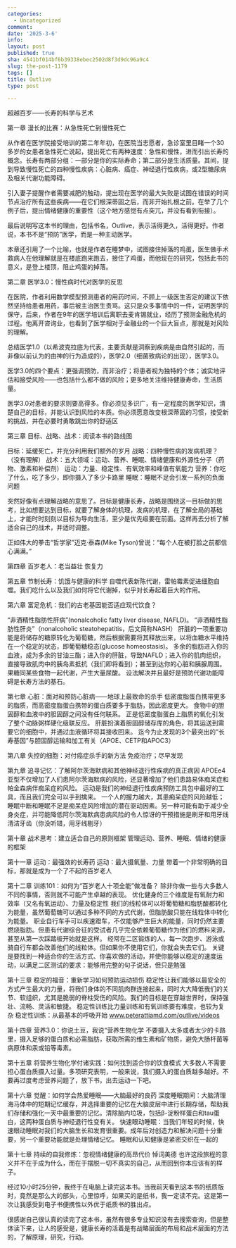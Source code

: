 ```yaml
---
categories:
  - Uncategorized
comment: 
date: '2025-3-6'
info: 
layout: post
published: true
sha: 4541bf014bf6b39338ebec2502d8f3d9dc96a9c4
slug: the-post-1179
tags: []
title: Outlive
type: post

---
```

超越百岁——长寿的科学与艺术

第一章 漫长的比赛：从急性死亡到慢性死亡

从作者在医学院接受培训的第二年年初，在医院当志愿者，急诊室里目睹一个30多岁的女患者急性死亡说起，提出死亡有两种速度：急性和慢性，进而引出长寿的概念。长寿有两部分组：一部分是你的实际寿命；第二部分是生活质量。其间，提到导致慢性死亡的四种慢性疾病：心脏病、癌症、神经退行性疾病，或2型糖尿病及相关代谢功能障碍。

引入妻子提醒作者需要减肥的触动，提出现在医学的最大失败是试图在错误的时间节点治疗所有这些疾病——在它们根深蒂固之后，而非开始扎根之前。在举了几个例子后，提出情绪健康的重要性（这个地方感觉有点突兀，并没有看到衔接）。

最后说明写这本书的理由，包括书名，Outlive，表示活得更久，活得更好。作者说，本书不是“预防”医学，而是一种主动医学。

本章还引用了一个比喻，也就是作者在睡梦中，试图接住掉落的鸡蛋，医生做手术救病人在他理解就是在楼底跑来跑去，接住了鸡蛋，而他现在的研究，包括此书的意义，是登上楼顶，阻止鸡蛋的掉落。

第二章  医学3.0：慢性病时代对医学的反思

在医院，作者利用数学模型预测患者的用药时间，不顾上一级医生否定的建议下依然坚持给患者用药，事后被主治医生责骂。这只是众多事情中的一件，证明医学的保守，后来，作者在9年的医学培训后离职去麦肯锡就业，经历了预测金融危机的过程。他离开咨询业，也看到了医学相对于金融业的一个巨大盲点，那就是对风险的理解。

总结医学1.0（以希波克拉底为代表，主要贡献是洞察到疾病是由自然引起的，而非像以前认为的由神的行为造成的），医学2.0（细菌致病论的出现），医学3.0。

医学3.0的四个要点：更强调预防，而非治疗；将患者视为独特的个体；诚实地评估和接受风险——也包括什么都不做的风险；更多地关注维持健康寿命，生活质量。

医学3.0对患者的要求则要高得多。你必须见多识广，有一定程度的医学知识，清楚自己的目标，并能认识到风险的本质。你必须愿意改变根深蒂固的习惯，接受新的挑战，并在必要时勇敢跳出你的舒适区

第三章 目标、战略、战术：阅读本书的路线图

目标：延缓死亡，并充分利用我们额外的岁月
战略：四种慢性病的发病机理？（没有理解）
战术：五大领域：运动、营养、睡眠、情绪健康和外源性分子（药物、激素和补偿剂）
      运动：力量、稳定性、有氧效率和峰值有氧能力
      营养：你吃了什么，吃了多少，即你摄入了多少卡路里
      睡眠：睡眠不足会引发一系列的负面问题
      
突然好像有点理解战略的意思了。目标是健康长寿，战略是围绕这一目标做的思考，比如想要达到目标，就要了解身体的机理，发病的机理，在了解全局的基础上，才能时时刻刻以目标为导向生活，至少是优先级要在前面。这样再去分析了解适合自己的战术，并适时调整。

正如伟大的拳击“哲学家”迈克·泰森(Mike Tyson)曾说：“每个人在被打脸之前都信心满满。”

第四章 百岁老人：老当益壮
恢复力

第五章 节制长寿：饥饿与健康的科学
自噬代表新陈代谢，雷帕霉素促进细胞自噬。我们吃什么以及我们如何将它代谢掉，似乎对长寿起着巨大的作用。

第六章 富足危机：我们的古老基因能否适应现代饮食？

“非酒精性脂肪性肝病”(nonalcoholic fatty liver disease, NAFLD)。
“非酒精性脂肪性肝炎”（nonalcoholic steatohepatitis，后文简称NASH）
肝脏的一项重要功能是将储存的糖原转化为葡萄糖，然后根据需要将其释放出来，以将血糖水平维持在一个稳定的状态，即葡萄糖稳态(glucose homeostasis)。
多余的脂肪进入你的血液，成为多余的甘油三酯；进入你的肝脏，导致NAFLD；进入你的肌肉组织，直接导致肌肉中的胰岛素抵抗（我们即将看到）；甚至到达你的心脏和胰腺周围。
果糖同某些食物一起代谢，产生大量尿酸。
设法解决并且最好是预防代谢功能障碍是长寿方法的基石。

第七章 心脏：面对和预防心脏病——地球上最致命的杀手
低密度脂蛋白携带更多的脂质，而高密度脂蛋白携带的蛋白质要多于脂肪，因此密度更大。
食物中的胆固醇和血液中的胆固醇之间没有任何联系。
正是低密度脂蛋白上脂质的氧化引发了整个动脉粥样硬化级联反应。
肝脏扮演着胆固醇储存库的角色，将其运送到需要它的细胞中，并通过血液循环将其接收回来。
迄今为止发现的3个最突出的“长寿基因”与胆固醇运输和加工有关（APOE、CETP和APOC3）

第八章 失控的细胞：对付癌症杀手的新方法
免疫治疗；尽早发现

第九章 追寻记忆：了解阿尔茨海默病和其他神经退行性疾病的真正病因
APOEe4亚型不仅增加了人们患阿尔茨海默病的风险，还显著增加了他们患路易体痴呆症和帕金森病伴痴呆症的风险。
运动是我们的神经退行性疾病预防工具包中最好的工具，而且我们完全可以手到擒来。
一个人的握力越大，其患痴呆症的风险越低；睡眠中断和睡眠不足是痴呆症风险增加的潜在驱动因素。另一种可能有助于减少全身炎症，并可能降低阿尔茨海默病患病风险的令人惊讶的干预措施是刷牙和用牙线清洁牙齿（你没听错，用牙线剔牙）

第十章 战术思考：建立适合自己的原则框架
管理运动、营养、睡眠、情绪的健康的框架

第十一章 运动：最强效的长寿药
运动：最大摄氧量、力量
带着一个非常明确的目标，那就是成为一个了不起的百岁老人

第十二章 训练101：如何为“百岁老人十项全能”做准备？
除非你做一些与大多数人不同的事情，否则就不可能产生卓越的表现。
优化健身的三个维度是有氧耐力和效率（又名有氧运动）、力量及稳定性
我们的线粒体可以将葡萄糖和脂肪酸都转化为能量，虽然葡萄糖可以通过多种不同的方式代谢，但脂肪酸只能在线粒体中转化为能量。
职业自行车手可以疾速蹬车，不仅能够产生巨大的能量，同时仍然主要燃烧脂肪。但患有代谢综合征的受试者几乎完全依赖葡萄糖作为他们的燃料来源，甚至从第一次踩踏板开始就是这样。
经常在二区锻炼的人，每一次跑步、游泳或骑自行车都会改善他们的线粒体。但如果你不使用它们，你就会失去它们。
关键是要找到一种适合你的生活方式、你喜欢做的活动，并使你能够以稳定的速度运动，以满足二区测试的要求：能够用完整的句子说话，但只是勉强

第十三章 稳定的福音：重新学习如何预防运动损伤
稳定性让我们能够以最安全的方式产生最大的力量，将我们身体的不同肌肉群连接起来，同时大大降低我们的关节、软组织，尤其是脆弱的脊柱受伤的风险。我们的目标是在穿越世界时，保持强壮、流畅、灵活和敏捷。
稳定性训练比力量训练和有氧训练要有难度，也较为复杂
稳定性训练：从最基本的呼吸开始
www.peterattiamd.com/outlive/videos

第十四章 营养3.0：你说土豆，我说“营养生物化学
不要摄入太多或者太少的卡路里，摄入足够的蛋白质和必需脂肪，获取所需的维生素和矿物质，避免大肠杆菌等病原体和汞或铅等毒素。

第十五章 将营养生物化学付诸实践：如何找到适合你的饮食模式
大多数人不需要担心蛋白质摄入过量。多项研究表明，一般来说，我们摄入的蛋白质越多越好。不要再过度考虑营养问题了，放下书，出去运动一下吧。

第十六章 觉醒：如何学会热爱睡眠——大脑最好的良药
深度睡眠期间：大脑清理海马体中的短期记忆缓存，并选择重要的记忆在大脑皮层中进行长期存储，帮助我们存储和强化一天中最重要的记忆。清除脑内垃圾，包括β-淀粉样蛋白和tau蛋白，这两种蛋白质与神经退行性变有关。
快速眼动睡眠：当我们年轻的时候，快速眼动睡眠对我们的大脑生长和发育很重要。成年后对创造力和解决问题十分重要，另一个重要功能就是处理情绪记忆。
睡眠和认知健康是紧密交织在一起的

第十七章 持续的自我修炼：忽视情绪健康的高昂代价
悼词美德
也许这段旅程的意义并不在于成为什么，而在于摆脱一切不真实的自己，从而回到你本应该有的样子。

经过10小时25分钟，我终于在电脑上读完这本书。当我前天看到这本书的纸质版时，竟然是那么大的部头，心里惊呼，如果买的是纸书，我一定读不完。这是第一次让我感受到电子书便携性以外优于纸质书的胜出点。

很感谢自己很认真的读完了这本书，虽然有很多专业知识没有去搜索查询，但是整体读下来，让人的感受是，健康长寿的活着是有战略层面的布局和战术层面的方法的，了解原理，研究，行动。
